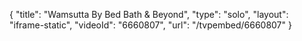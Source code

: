 {
    "title": "Wamsutta By Bed Bath & Beyond",
    "type": "solo",
    "layout": "iframe-static",
    "videoId": "6660807",
    "url": "\/tvpembed\/6660807"
}